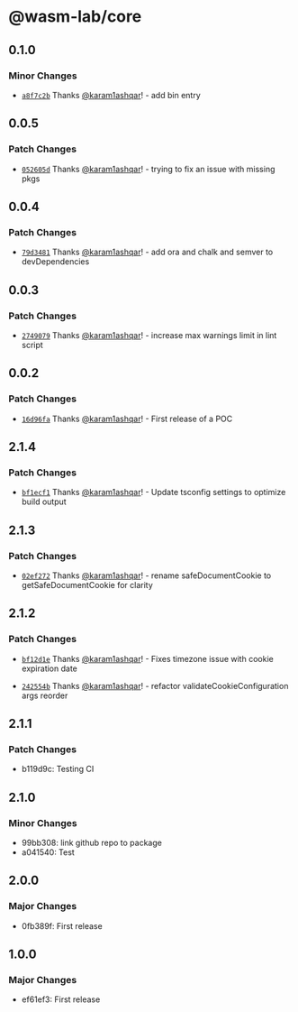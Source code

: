 # @wasm-lab/core

## 0.1.0

### Minor Changes

- [`a8f7c2b`](https://github.com/wasm-lab/cookies/commit/a8f7c2b89797b86c3c3074adf03920beda99c78f) Thanks [@karam1ashqar](https://github.com/karam1ashqar)! - add bin entry

## 0.0.5

### Patch Changes

- [`052605d`](https://github.com/wasm-lab/cookies/commit/052605dd83d951c70d37c416189e9e366e741e88) Thanks [@karam1ashqar](https://github.com/karam1ashqar)! - trying to fix an issue with missing pkgs

## 0.0.4

### Patch Changes

- [`79d3481`](https://github.com/wasm-lab/cookies/commit/79d34813da4f45868dff1fbfe8d74bc36ef610bf) Thanks [@karam1ashqar](https://github.com/karam1ashqar)! - add ora and chalk and semver to devDependencies

## 0.0.3

### Patch Changes

- [`2749079`](https://github.com/wasm-lab/cookies/commit/27490790f1271ed6f4e98348beda03397fdb8ed0) Thanks [@karam1ashqar](https://github.com/karam1ashqar)! - increase max warnings limit in lint script

## 0.0.2

### Patch Changes

- [`16d96fa`](https://github.com/wasm-lab/cookies/commit/16d96fa4ed7a9ee1981cf5c0e5e79e6577d8de56) Thanks [@karam1ashqar](https://github.com/karam1ashqar)! - First release of a POC

## 2.1.4

### Patch Changes

- [`bf1ecf1`](https://github.com/wasm-lab/cookies/commit/bf1ecf10669a121db7200a1ffc1cf33f0a4453eb) Thanks [@karam1ashqar](https://github.com/karam1ashqar)! - Update tsconfig settings to optimize build output

## 2.1.3

### Patch Changes

- [`02ef272`](https://github.com/wasm-lab/cookies/commit/02ef27268c7ca3c2e58c11c11050b9f451e7dd8d) Thanks [@karam1ashqar](https://github.com/karam1ashqar)! - rename safeDocumentCookie to getSafeDocumentCookie for clarity

## 2.1.2

### Patch Changes

- [`bf12d1e`](https://github.com/wasm-lab/cookies/commit/bf12d1ecd1394968360e9329e2d85266dfb99ffd) Thanks [@karam1ashqar](https://github.com/karam1ashqar)! - Fixes timezone issue with cookie expiration date

- [`242554b`](https://github.com/wasm-lab/cookies/commit/242554bf45122b32240e27ae401241d11be1a5f4) Thanks [@karam1ashqar](https://github.com/karam1ashqar)! - refactor validateCookieConfiguration args reorder

## 2.1.1

### Patch Changes

- b119d9c: Testing CI

## 2.1.0

### Minor Changes

- 99bb308: link github repo to package
- a041540: Test

## 2.0.0

### Major Changes

- 0fb389f: First release

## 1.0.0

### Major Changes

- ef61ef3: First release
